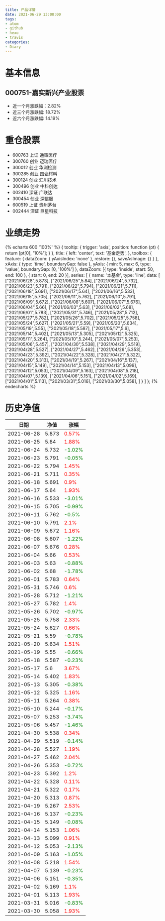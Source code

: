 ```yaml
---
title: 产品详情
date: 2021-06-29 13:00:00
tags:
- atom
- github
- hexo
- travis
categories:
- Diary
---
```


# 基本信息
## 000751-嘉实新兴产业股票
- 近一个月涨跌幅：2.82%
- 近三个月涨跌幅: 18.72%
- 近六个月涨跌幅: 14.19%

# 重仓股票
- 600763 上证 通策医疗
- 300760 创业 迈瑞医疗
- 300012 创业 华测检测
- 300285 创业 国瓷材料
- 300124 创业 汇川技术
- 300496 创业 中科创达
- 002410 深证 广联达
- 300454 创业 深信服
- 600519 上证 贵州茅台
- 002444 深证 巨星科技
# 业绩走势

{% echarts 600 '100%' %}
{
  tooltip: {
        trigger: 'axis',
        position: function (pt) {
            return [pt[0], '10%'];
        }
    },
    title: {
        left: 'center',
        text: '基金走势',
    },
    toolbox: {
        feature: {
            dataZoom: {
                yAxisIndex: 'none'
            },
            restore: {},
            saveAsImage: {}
        }
    },
    xAxis: {
        type: 'time',
        boundaryGap: false
    },
    yAxis: {
        min: 5,
        max: 6,
        type: 'value',
        boundaryGap: [0, '100%']
    },
    dataZoom: [{
        type: 'inside',
        start: 50,
        end: 100
    }, {
        start: 0,
        end: 20
    }],
    series: [
        {
            name: '本基金',
            type: 'line',
            data: [
["2021/06/28",5.873],
["2021/06/25",5.84],
["2021/06/24",5.732],
["2021/06/23",5.791],
["2021/06/22",5.794],
["2021/06/21",5.711],
["2021/06/18",5.691],
["2021/06/17",5.64],
["2021/06/16",5.533],
["2021/06/15",5.705],
["2021/06/11",5.762],
["2021/06/10",5.791],
["2021/06/09",5.672],
["2021/06/08",5.607],
["2021/06/07",5.676],
["2021/06/04",5.66],
["2021/06/03",5.63],
["2021/06/02",5.68],
["2021/06/01",5.783],
["2021/05/31",5.746],
["2021/05/28",5.712],
["2021/05/27",5.782],
["2021/05/26",5.702],
["2021/05/25",5.758],
["2021/05/24",5.627],
["2021/05/21",5.59],
["2021/05/20",5.634],
["2021/05/19",5.55],
["2021/05/18",5.587],
["2021/05/17",5.6],
["2021/05/14",5.402],
["2021/05/13",5.305],
["2021/05/12",5.325],
["2021/05/11",5.264],
["2021/05/10",5.244],
["2021/05/07",5.253],
["2021/05/06",5.457],
["2021/04/30",5.538],
["2021/04/29",5.519],
["2021/04/28",5.527],
["2021/04/27",5.462],
["2021/04/26",5.353],
["2021/04/23",5.392],
["2021/04/22",5.328],
["2021/04/21",5.322],
["2021/04/20",5.313],
["2021/04/19",5.267],
["2021/04/16",5.137],
["2021/04/15",5.149],
["2021/04/14",5.153],
["2021/04/13",5.099],
["2021/04/12",5.053],
["2021/04/09",5.163],
["2021/04/08",5.218],
["2021/04/07",5.139],
["2021/04/06",5.151],
["2021/04/02",5.169],
["2021/04/01",5.113],
["2021/03/31",5.016],
["2021/03/30",5.058],
]
        }
    ]
};
{% endecharts %}

# 历史净值

| 日期 | 净值 | 涨幅 |
| --- | --- | --- |
|2021-06-28|5.873|<font color=red>0.57%</font>|
|2021-06-25|5.84|<font color=red>1.88%</font>|
|2021-06-24|5.732|<font color=green>-1.02%</font>|
|2021-06-23|5.791|<font color=green>-0.05%</font>|
|2021-06-22|5.794|<font color=red>1.45%</font>|
|2021-06-21|5.711|<font color=red>0.35%</font>|
|2021-06-18|5.691|<font color=red>0.9%</font>|
|2021-06-17|5.64|<font color=red>1.93%</font>|
|2021-06-16|5.533|<font color=green>-3.01%</font>|
|2021-06-15|5.705|<font color=green>-0.99%</font>|
|2021-06-11|5.762|<font color=green>-0.5%</font>|
|2021-06-10|5.791|<font color=red>2.1%</font>|
|2021-06-09|5.672|<font color=red>1.16%</font>|
|2021-06-08|5.607|<font color=green>-1.22%</font>|
|2021-06-07|5.676|<font color=red>0.28%</font>|
|2021-06-04|5.66|<font color=red>0.53%</font>|
|2021-06-03|5.63|<font color=green>-0.88%</font>|
|2021-06-02|5.68|<font color=green>-1.78%</font>|
|2021-06-01|5.783|<font color=red>0.64%</font>|
|2021-05-31|5.746|<font color=red>0.6%</font>|
|2021-05-28|5.712|<font color=green>-1.21%</font>|
|2021-05-27|5.782|<font color=red>1.4%</font>|
|2021-05-26|5.702|<font color=green>-0.97%</font>|
|2021-05-25|5.758|<font color=red>2.33%</font>|
|2021-05-24|5.627|<font color=red>0.66%</font>|
|2021-05-21|5.59|<font color=green>-0.78%</font>|
|2021-05-20|5.634|<font color=red>1.51%</font>|
|2021-05-19|5.55|<font color=green>-0.66%</font>|
|2021-05-18|5.587|<font color=green>-0.23%</font>|
|2021-05-17|5.6|<font color=red>3.67%</font>|
|2021-05-14|5.402|<font color=red>1.83%</font>|
|2021-05-13|5.305|<font color=green>-0.38%</font>|
|2021-05-12|5.325|<font color=red>1.16%</font>|
|2021-05-11|5.264|<font color=red>0.38%</font>|
|2021-05-10|5.244|<font color=green>-0.17%</font>|
|2021-05-07|5.253|<font color=green>-3.74%</font>|
|2021-05-06|5.457|<font color=green>-1.46%</font>|
|2021-04-30|5.538|<font color=red>0.34%</font>|
|2021-04-29|5.519|<font color=green>-0.14%</font>|
|2021-04-28|5.527|<font color=red>1.19%</font>|
|2021-04-27|5.462|<font color=red>2.04%</font>|
|2021-04-26|5.353|<font color=green>-0.72%</font>|
|2021-04-23|5.392|<font color=red>1.2%</font>|
|2021-04-22|5.328|<font color=red>0.11%</font>|
|2021-04-21|5.322|<font color=red>0.17%</font>|
|2021-04-20|5.313|<font color=red>0.87%</font>|
|2021-04-19|5.267|<font color=red>2.53%</font>|
|2021-04-16|5.137|<font color=green>-0.23%</font>|
|2021-04-15|5.149|<font color=green>-0.08%</font>|
|2021-04-14|5.153|<font color=red>1.06%</font>|
|2021-04-13|5.099|<font color=red>0.91%</font>|
|2021-04-12|5.053|<font color=green>-2.13%</font>|
|2021-04-09|5.163|<font color=green>-1.05%</font>|
|2021-04-08|5.218|<font color=red>1.54%</font>|
|2021-04-07|5.139|<font color=green>-0.23%</font>|
|2021-04-06|5.151|<font color=green>-0.35%</font>|
|2021-04-02|5.169|<font color=red>1.1%</font>|
|2021-04-01|5.113|<font color=red>1.93%</font>|
|2021-03-31|5.016|<font color=green>-0.83%</font>|
|2021-03-30|5.058|<font color=red>1.93%</font>|
